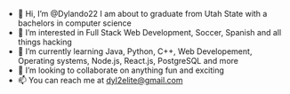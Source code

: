 - 👋 Hi, I’m @Dylando22 I am about to graduate from Utah State with a bachelors in computer science
- 👀 I’m interested in Full Stack Web Development, Soccer, Spanish and all things hacking
- 🌱 I’m currently learning Java, Python, C++, Web Developement, Operating systems, Node.js, React.js, PostgreSQL and more
- 💞️ I’m looking to collaborate on anything fun and exciting
- 📫 You can reach me at dyl2elite@gmail.com

<!---
Dylando22/Dylando22 is a ✨ special ✨ repository because its `README.md` (this file) appears on your GitHub profile.
You can click the Preview link to take a look at your changes.
--->
